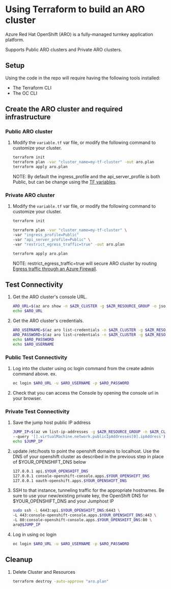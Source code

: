 # Using Terraform to build an ARO cluster

Azure Red Hat OpenShift (ARO) is a fully-managed turnkey application platform.

Supports Public ARO clusters and Private ARO clusters.

## Setup

Using the code in the repo will require having the following tools installed:

- The Terraform CLI
- The OC CLI

## Create the ARO cluster and required infrastructure

### Public ARO cluster

1. Modify the `variable.tf` var file, or modify the following command to customize your cluster.

   ```bash
   terraform init
   terraform plan -var "cluster_name=my-tf-cluster" -out aro.plan
   terraform apply aro.plan
   ```

   NOTE: By default the ingress_profile and the api_server_profile is both Public, but can be change using the [TF variables](https://github.com/rh-mobb/terraform-aro/blob/main/variable.tf).

### Private ARO cluster

1. Modify the `variable.tf` var file, or modify the following command to customize your cluster.

   ```bash
   terraform init
   
   terraform plan -var "cluster_name=my-tf-cluster" \
   -var "ingress_profile=Public"
   -var "api_server_profile=Public" \ 
   -var "restrict_egress_traffic=true" -out aro.plan

   terraform apply aro.plan
   ```

   NOTE: restrict_egress_traffic=true will secure ARO cluster by routing [Egress traffic through an Azure Firewall](https://learn.microsoft.com/en-us/azure/openshift/howto-restrict-egress).

## Test Connectivity

1. Get the ARO cluster's console URL.

   ```bash
   ARO_URL=$(az aro show -n $AZR_CLUSTER -g $AZR_RESOURCE_GROUP -o json | jq -r '.apiserverProfile.url')
   echo $ARO_URL
   ```

1. Get the ARO cluster's credentials.

   ```bash
   ARO_USERNAME=$(az aro list-credentials -n $AZR_CLUSTER -g $AZR_RESOURCE_GROUP -o json | jq -r '.kubeadminUsername')
   ARO_PASSWORD=$(az aro list-credentials -n $AZR_CLUSTER -g $AZR_RESOURCE_GROUP -o json | jq -r '.kubeadminPassword')
   echo $ARO_PASSWORD
   echo $ARO_USERNAME
   ```

### Public Test Connectivity

1. Log into the cluster using oc login command from the create admin command above. ex.

    ```bash
    oc login $ARO_URL -u $ARO_USERNAME -p $ARO_PASSWORD
    ```

1. Check that you can access the Console by opening the console url in your browser.

### Private Test Connectivity

1. Save the jump host public IP address

    ```bash
   JUMP_IP=$(az vm list-ip-addresses -g $AZR_RESOURCE_GROUP -n $AZR_CLUSTER-jumphost -o tsv \
   --query '[].virtualMachine.network.publicIpAddresses[0].ipAddress')
   echo $JUMP_IP
   ```

1. update /etc/hosts to point the openshift domains to localhost. Use the DNS of your openshift cluster as described in the previous step in place of $YOUR_OPENSHIFT_DNS below

   ```bash
   127.0.0.1 api.$YOUR_OPENSHIFT_DNS
   127.0.0.1 console-openshift-console.apps.$YOUR_OPENSHIFT_DNS
   127.0.0.1 oauth-openshift.apps.$YOUR_OPENSHIFT_DNS
   ```

1. SSH to that instance, tunneling traffic for the appropriate hostnames. Be sure to use your new/existing private key, the OpenShift DNS for $YOUR_OPENSHIFT_DNS and your Jumphost IP

   ```bash
   sudo ssh -L 6443:api.$YOUR_OPENSHIFT_DNS:6443 \
   -L 443:console-openshift-console.apps.$YOUR_OPENSHIFT_DNS:443 \
   -L 80:console-openshift-console.apps.$YOUR_OPENSHIFT_DNS:80 \
   aro@$JUMP_IP
   ```

1. Log in using oc login

   ```bash
   oc login $ARO_URL -u $ARO_USERNAME -p $ARO_PASSWORD
   ```

## Cleanup

1. Delete Cluster and Resources

    ```bash
    terraform destroy -auto-approve "aro.plan"
    ```
